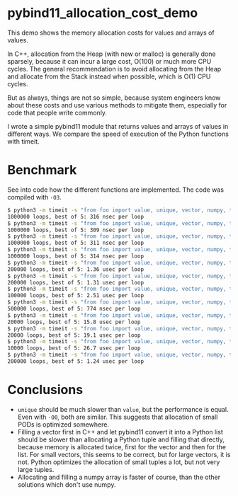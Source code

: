 # pybind11_allocation_cost_demo

This demo shows the memory allocation costs for values and arrays of values.

In C++, allocation from the Heap (with new or malloc) is generally done sparsely, because it can incur a large cost, O(100) or much more CPU cycles. The general recommendation is to avoid allocating from the Heap and allocate from the Stack instead when possible, which is O(1) CPU cycles.

But as always, things are not so simple, because system engineers know about these costs and use various methods to mitigate them, especially for code that people write commonly.

I wrote a simple pybind11 module that returns values and arrays of values in different ways. We compare the speed of execution of the Python functions with timeit.

# Benchmark

See into code how the different functions are implemented. The code was compiled with `-O3`.

```sh
$ python3 -m timeit -s "from foo import value, unique, vector, numpy, tuple, tuple_from_list" "value(0)"
1000000 loops, best of 5: 316 nsec per loop
$ python3 -m timeit -s "from foo import value, unique, vector, numpy, tuple, tuple_from_list" "value(1)"
1000000 loops, best of 5: 309 nsec per loop
$ python3 -m timeit -s "from foo import value, unique, vector, numpy, tuple, tuple_from_list" "unique(1)"
1000000 loops, best of 5: 311 nsec per loop
$ python3 -m timeit -s "from foo import value, unique, vector, numpy, tuple, tuple_from_list" "unique(0)"
1000000 loops, best of 5: 314 nsec per loop
$ python3 -m timeit -s "from foo import value, unique, vector, numpy, tuple, tuple_from_list" "vector(100)"
200000 loops, best of 5: 1.36 usec per loop
$ python3 -m timeit -s "from foo import value, unique, vector, numpy, tuple, tuple_from_list" "tuple(100)"
200000 loops, best of 5: 1.31 usec per loop
$ python3 -m timeit -s "from foo import value, unique, vector, numpy, tuple, tuple_from_list" "tuple_from_list(100)"
100000 loops, best of 5: 2.51 usec per loop
$ python3 -m timeit -s "from foo import value, unique, vector, numpy, tuple, tuple_from_list" "numpy(100)"
500000 loops, best of 5: 774 nsec per loop
$ python3 -m timeit -s "from foo import value, unique, vector, numpy, tuple, tuple_from_list" "vector(1000)"
20000 loops, best of 5: 15.8 usec per loop
$ python3 -m timeit -s "from foo import value, unique, vector, numpy, tuple, tuple_from_list" "tuple(1000)"
20000 loops, best of 5: 19.1 usec per loop
$ python3 -m timeit -s "from foo import value, unique, vector, numpy, tuple, tuple_from_list" "tuple_from_list(1000)"
10000 loops, best of 5: 26.7 usec per loop
$ python3 -m timeit -s "from foo import value, unique, vector, numpy, tuple, tuple_from_list" "numpy(1000)"
200000 loops, best of 5: 1.24 usec per loop
```

# Conclusions

* `unique` should be much slower than `value`, but the performance is equal. Even with `-O0`, both are similar. This suggests that allocation of small PODs is optimized somewhere.
* Filling a vector first in C++ and let pybind11 convert it into a Python list should be slower than allocating a Python tuple and filling that directly, because memory is allocated twice, first for the vector and then for the list. For small vectors, this seems to be correct, but for large vectors, it is not. Python optimizes the allocation of small tuples a lot, but not very large tuples.
* Allocating and filling a numpy array is faster of course, than the other solutions which don't use numpy.